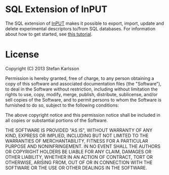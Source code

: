 # SQL Extension of InPUT

The SQL extension of [InPUT](https://github.com/feldob/InPUT) makes it possible to export, import, update and delete experimental descriptors to/from SQL databases. For information about how to get started, see [this tutorial](https://github.com/feldob/InPUT/wiki/SQL-Extension).

# License

Copyright (C) 2013 Stefan Karlsson

Permission is hereby granted, free of charge, to any person obtaining a copy of this software and associated documentation files (the "Software"), to deal in the Software without restriction, including without limitation the rights to use, copy, modify, merge, publish, distribute, sublicense, and/or sell copies of the Software, and to permit persons to whom the Software is furnished to do so, subject to the following conditions:

The above copyright notice and this permission notice shall be included in all copies or substantial portions of the Software.

THE SOFTWARE IS PROVIDED "AS IS", WITHOUT WARRANTY OF ANY KIND, EXPRESS OR IMPLIED, INCLUDING BUT NOT LIMITED TO THE WARRANTIES OF MERCHANTABILITY, FITNESS FOR A PARTICULAR PURPOSE AND NONINFRINGEMENT. IN NO EVENT SHALL THE AUTHORS OR COPYRIGHT HOLDERS BE LIABLE FOR ANY CLAIM, DAMAGES OR OTHER LIABILITY, WHETHER IN AN ACTION OF CONTRACT, TORT OR OTHERWISE, ARISING FROM, OUT OF OR IN CONNECTION WITH THE SOFTWARE OR THE USE OR OTHER DEALINGS IN THE SOFTWARE.
